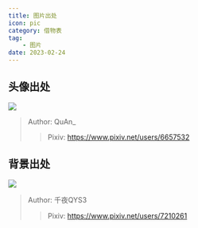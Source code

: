 ```yaml
---
title: 图片出处
icon: pic
category: 借物表
tag:
    - 图片
date: 2023-02-24
---
```


## 头像出处
![](https://xingqiu-tuchuang-1256524210.cos.ap-shanghai.myqcloud.com/17292/102439408_p1%20%E7%BA%B3%E8%A5%BF%E5%A6%B2.jpg)
> Author: QuAn_    
> > Pixiv: https://www.pixiv.net/users/6657532
## 背景出处
![](https://xingqiu-tuchuang-1256524210.cos.ap-shanghai.myqcloud.com/17292/96776418_p0%20miku%202022%203.9.png)
> Author: 千夜QYS3
> > Pixiv: https://www.pixiv.net/users/7210261